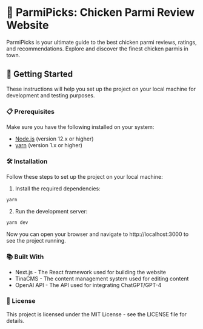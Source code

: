 <!-- Generated by Chat GPT-4 -->
# 🐔 ParmiPicks: Chicken Parmi Review Website

ParmiPicks is your ultimate guide to the best chicken parmi reviews, ratings, and recommendations. Explore and discover the finest chicken parmis in town.

## 🚀 Getting Started

These instructions will help you set up the project on your local machine for development and testing purposes.

### 📋 Prerequisites

Make sure you have the following installed on your system:

- [Node.js](https://nodejs.org/en/download/) (version 12.x or higher)
- [yarn](https://yarnpkg.com/getting-started/install) (version 1.x or higher)

### 🛠️ Installation

Follow these steps to set up the project on your local machine:

1. Install the required dependencies:
```bash
yarn
```
2. Run the development server:
```bash
yarn dev
```
Now you can open your browser and navigate to http://localhost:3000 to see the project running.

### 📚 Built With
- Next.js - The React framework used for building the website
- TinaCMS - The content management system used for editing content
- OpenAI API - The API used for integrating ChatGPT/GPT-4

### 📖 License
This project is licensed under the MIT License - see the LICENSE file for details.
